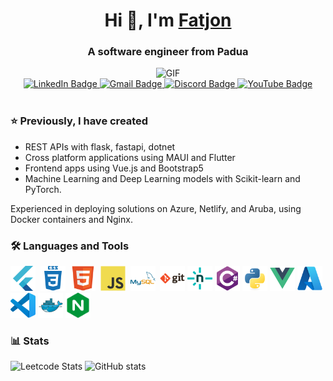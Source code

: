 <h1 align="center">Hi 👋, I'm <a href="https://github.com/fatjonfreskina/" target="blank">Fatjon</a></h1>
<h3 align="center">A software engineer from Padua</h3>

<div align="center">
  <img src="https://media.giphy.com/media/SWoSkN6DxTszqIKEqv/giphy.gif" alt="GIF">
</div>

<!-- Badges-->
<div id="badges" align="center">
  <a href="https://www.linkedin.com/in/fatjon-freskina-b54b3a18a/">
    <img src="https://img.shields.io/badge/Linkedin-%230077B5.svg?logo=linkedin&logoColor=white" alt="LinkedIn Badge"/>
  </a>
  <a href="mailto:fatjonfreskina@gmail.com">
    <img src="https://img.shields.io/badge/Gmail-D14836?logo=gmail&logoColor=white" alt="Gmail Badge"/>
  </a>
  <a href="https://discordapp.com/users/629278114219819018">
    <img src="https://img.shields.io/badge/Discord-%235865F2.svg?&logo=discord&logoColor=white" alt="Discord Badge"/>
  </a>
  <a href="https://www.youtube.com/@FatjonFreskina/">
    <img src="https://img.shields.io/badge/YouTube-%23FF0000.svg?logo=YouTube&logoColor=white" alt="YouTube Badge"/>
  </a>
</div>

<div id="badges" align="center">
	<img src="https://komarev.com/ghpvc/?username=fatjonfreskina&style=for-the-badge&color=blue" alt=""/>
</div>

### :star: Previously, I have created

- REST APIs with flask, fastapi, dotnet
- Cross platform applications using MAUI and Flutter
- Frontend apps using Vue.js and Bootstrap5
- Machine Learning and Deep Learning models with Scikit-learn and PyTorch.

Experienced in deploying solutions on Azure, Netlify, and Aruba, using Docker containers and Nginx.

### :hammer_and_wrench: Languages and Tools

<div>
  <img src="https://github.com/devicons/devicon/blob/master/icons/flutter/flutter-original.svg" title="Flutter" alt="Flutter" width="40" height="40"/>&nbsp;
  <img src="https://github.com/devicons/devicon/blob/master/icons/css3/css3-plain-wordmark.svg"  title="CSS3" alt="CSS" width="40" height="40"/>&nbsp;
  <img src="https://github.com/devicons/devicon/blob/master/icons/html5/html5-original.svg" title="HTML5" alt="HTML" width="40" height="40"/>&nbsp;
  <img src="https://github.com/devicons/devicon/blob/master/icons/javascript/javascript-original.svg" title="JavaScript" alt="JavaScript" width="40" height="40"/>&nbsp;
  <img src="https://github.com/devicons/devicon/blob/master/icons/mysql/mysql-original-wordmark.svg" title="MySQL"  alt="MySQL" width="40" height="40"/>&nbsp;
  <img src="https://github.com/devicons/devicon/blob/master/icons/git/git-original-wordmark.svg" title="Git" alt="Git" width="40" height="40"/>
  <img src="https://github.com/devicons/devicon/blob/master/icons/netlify/netlify-original.svg" title="Netlify" alt="Netlify" width="40" height="40"/>
  <img src="https://github.com/devicons/devicon/blob/master/icons/csharp/csharp-original.svg" title="C#" alt="C#" width="40" height="40"/>
  <img src="https://github.com/devicons/devicon/blob/master/icons/python/python-original.svg" title="Python" alt="Python" width="40" height="40"/>
  <img src="https://github.com/devicons/devicon/blob/master/icons/vuejs/vuejs-original.svg" title="Vue" alt="Vue" width="40" height="40"/>
  <img src="https://github.com/devicons/devicon/blob/master/icons/azure/azure-original.svg" title="Azure" alt="Azure" width="40" height="40"/>
  <img src="https://github.com/devicons/devicon/blob/master/icons/vscode/vscode-original.svg" title="VSCode" alt="VSCode" width="40" height="40"/>
  <img src="https://github.com/devicons/devicon/blob/master/icons/docker/docker-original.svg" title="Docker" alt="Docker" width="40" height="40"/>
  <img src="https://github.com/devicons/devicon/blob/master/icons/nginx/nginx-original.svg" title="Nginx" alt="Nginx" width="40" height="40"/>
</div>

### :bar_chart: Stats
![Leetcode Stats](https://leetcard.jacoblin.cool/fatjonfreskina)
![GitHub stats](https://github-readme-stats.vercel.app/api?username=fatjonfreskina&show_icons=true&theme=vue-dark)
